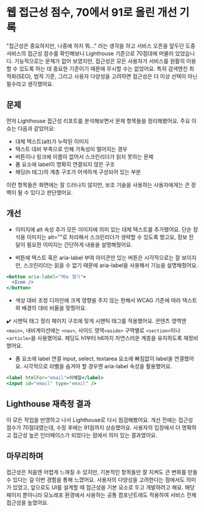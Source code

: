 # 웹 접근성 점수, 70에서 91로 올린 개선 기록
"접근성은 중요하지만, 나중에 하지 뭐…" 라는 생각을 하고 서비스 오픈을 앞두던 도중 서비스의 접근성 점수를 확인해보니 Lighthouse 기준으로 70점대에 머물러 있었습니다. 기능적으로는 문제가 없어 보였지만, 접근성은 모든 사용자가 서비스를 원활히 이용할 수 있도록 하는 데 중요한 기준이기 때문에 무시할 수는 없었어요. 특히 검색엔진 최적화(SEO), 법적 기준, 그리고 사용자 다양성을 고려하면 접근성은 더 이상 선택이 아닌 필수라고 생각했어요.

## 문제
먼저 Lighthouse 접근성 리포트를 분석해보면서 문제 항목들을 정리해봤어요. 주요 이슈는 다음과 같았어요:
- 대체 텍스트(alt)가 누락된 이미지
- 텍스트 대비 부족으로 인해 가독성이 떨어지는 경우
- 버튼이나 링크에 이름이 없어서 스크린리더가 읽지 못하는 문제
- 폼 요소에 label이 명확히 연결되지 않은 구조
- 헤딩(h 태그)의 계층 구조가 어색하게 구성되어 있는 부분

이런 항목들은 화면에는 잘 드러나지 않지만, 보조 기술을 사용하는 사용자에게는 큰 장벽이 될 수 있다고 판단했어요.

## 개선

-  이미지에 alt 속성 추가
모든 이미지에 의미 있는 대체 텍스트를 추가했어요. 단순 장식용 이미지는 alt=""로 처리해서 스크린리더가 생략할 수 있도록 했고요, 정보 전달이 필요한 이미지는 간단하게 내용을 설명해줬어요.

- 버튼에 텍스트 혹은 aria-label 부여
아이콘만 있는 버튼은 시각적으로는 잘 보이지만, 스크린리더는 읽을 수 없기 때문에 aria-label을 사용해서 기능을 설명해줬어요.

```jsx
<button aria-label="메뉴 열기">
  <Icon />
</button>
```

- 색상 대비 조정
디자인에 크게 영향을 주지 않는 한해서 WCAG 기준에 따라 텍스트와 배경의 대비 비율을 맞췄어요.

✔️ 시맨틱 태그 정리
페이지 구조에 맞게 시맨틱 태그를 적용했어요. 콘텐츠 영역엔 `<main>`, 내비게이션에는 `<nav>`, 사이드 영역`<aside>` 구역별로 `<section>`이나 `<article>`을 사용했어요. 헤딩도 h1부터 h6까지 자연스러운 계층을 유지하도록 재정비했어요.

- 폼 요소에 label 연결
input, select, textarea 요소에 빠짐없이 label을 연결했어요. 시각적으로 라벨을 숨겨야 할 경우엔 aria-label 속성을 활용했어요.

```jsx
<label htmlFor="email">이메일</label>
<input id="email" type="email" />
```

## Lighthouse 재측정 결과
이 모든 작업을 반영하고 나서 Lighthouse로 다시 점검해봤어요. 개선 전에는 접근성 점수가 70점대였는데, 수정 후에는 91점까지 상승했어요. 사용자의 입장에서 더 명확하고 접근성 높은 인터페이스가 되었다는 점에서 의미 있는 결과였어요.

## 마무리하며
접근성은 처음엔 어렵게 느껴질 수 있지만, 기본적인 항목들만 잘 지켜도 큰 변화를 만들 수 있다는 걸 이번 경험을 통해 느꼈어요. 사용자의 다양성을 고려한다는 점에서도 의미가 있었고, 앞으로도 UI를 설계할 때 접근성을 기본 요소로 두고 개발하려고 해요.
해당 페이지 뿐아니라 모노레포 환경에서 사용하는 공통 컴포넌트에도 적용하여 서비스 전체 접근성을 높였어요.